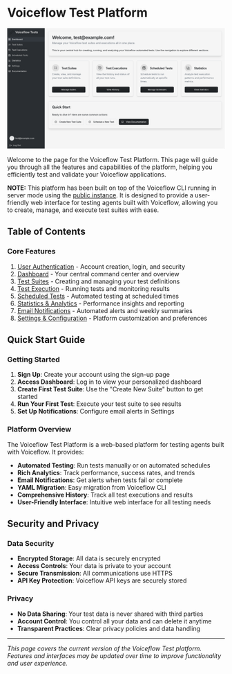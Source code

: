 # Voiceflow Test Platform

<p align="center">
  <img alt="Dashboard" src="/images/test-platform/dashboard.png" />
</p>

Welcome to the page for the Voiceflow Test Platform. This page will guide you through all the features and capabilities of the platform, helping you efficiently test and validate your Voiceflow applications.

**NOTE:** This platform has been built on top of the Voiceflow CLI running in server mode using the [public instance](/server/public-instance). It is designed to provide a user-friendly web interface for testing agents built with Voiceflow, allowing you to create, manage, and execute test suites with ease.

## Table of Contents

### Core Features
1. [User Authentication](/test-platform/user-authentication) - Account creation, login, and security
2. [Dashboard](/test-platform/dashboard) - Your central command center and overview
3. [Test Suites](/test-platform/test-suites) - Creating and managing your test definitions
4. [Test Execution](/test-platform/test-execution) - Running tests and monitoring results
5. [Scheduled Tests](/test-platform/scheduled-tests) - Automated testing at scheduled times
6. [Statistics & Analytics](/test-platform/statistics-analytics) - Performance insights and reporting
7. [Email Notifications](/test-platform/email-notifications) - Automated alerts and weekly summaries
8. [Settings & Configuration](/test-platform/settings-configuration) - Platform customization and preferences

## Quick Start Guide

### Getting Started
1. **Sign Up**: Create your account using the sign-up page
2. **Access Dashboard**: Log in to view your personalized dashboard
3. **Create First Test Suite**: Use the "Create New Suite" button to get started
4. **Run Your First Test**: Execute your test suite to see results
5. **Set Up Notifications**: Configure email alerts in Settings

### Platform Overview
The Voiceflow Test Platform is a web-based platform for testing agents built with Voiceflow. It provides:

- **Automated Testing**: Run tests manually or on automated schedules
- **Rich Analytics**: Track performance, success rates, and trends
- **Email Notifications**: Get alerts when tests fail or complete
- **YAML Migration**: Easy migration from Voiceflow CLI
- **Comprehensive History**: Track all test executions and results
- **User-Friendly Interface**: Intuitive web interface for all testing needs

## Security and Privacy

### Data Security
- **Encrypted Storage**: All data is securely encrypted
- **Access Controls**: Your data is private to your account
- **Secure Transmission**: All communications use HTTPS
- **API Key Protection**: Voiceflow API keys are securely stored

### Privacy
- **No Data Sharing**: Your test data is never shared with third parties
- **Account Control**: You control all your data and can delete it anytime
- **Transparent Practices**: Clear privacy policies and data handling

---

*This page covers the current version of the Voiceflow Test platform. Features and interfaces may be updated over time to improve functionality and user experience.*
